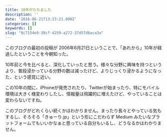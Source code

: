 ```yaml
---
title: 10年がたちました
description: ''
date: '2016-06-21T13:23:21.000Z'
categories: []
keywords: []
slug: "8c7154e9-38cf-4259-a272-37d57d6aca3a"
---
```

このブログの最初の投稿が 2006年6月21日ということで、「あれから」10年が経過したということを今朝知った。

10年前と今を比べると、深化していったと思う。様々な分野に興味を持つというより、普段浸かっている分野の数は減ったけど、よりじっくり浸かるようになった、という感覚に近い。

この10年の間に、iPhoneが発売されたり、Twitterが始まったり、特にモバイル環境は大きく様変わりしたし、情報量は飛躍的に増えたけど、やっていることは変わらないですね。

このブログがどれくらい続くかはわかりません。まったり長々とやっている気もするし、そろそろ「きゅーり.jp」という形にこだわらず Medium みたいなプラットフォームでもいいかなぁと思っている自分もいるし、どうなるかはわかりません。